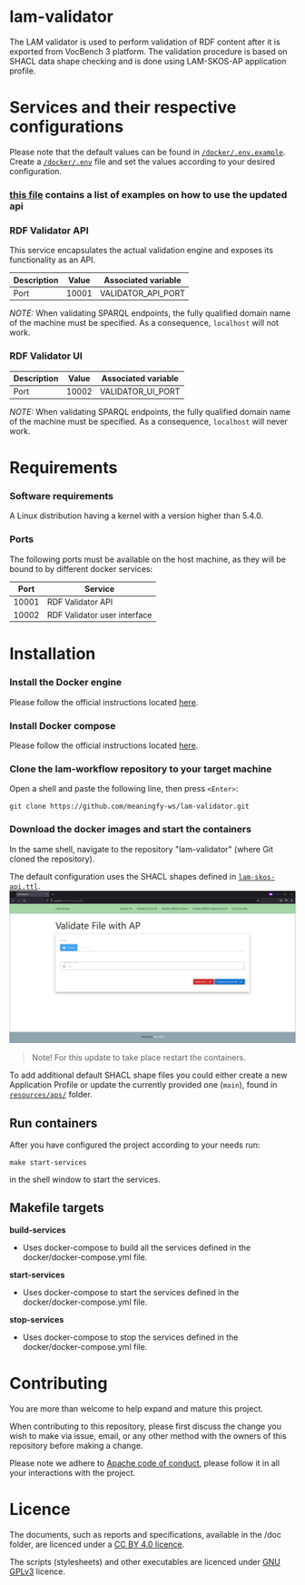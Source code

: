 # lam-validator
The LAM validator is used to perform validation of RDF content after it is exported from VocBench 3 platform. The validation procedure is based on SHACL data shape checking and is done using LAM-SKOS-AP application profile. 


# Services and their respective configurations
Please note that the default values can be found in [`/docker/.env.example`](./docker/.env.example). Create a [`/docker/.env`](./docker/.env) file and set the values according to your desired configuration.


### [this file](curl-examples.md) contains a list of examples on how to use the updated api


### RDF Validator API

This service encapsulates the actual validation engine and exposes its functionality as an API.

|Description | Value | Associated variable|
|------------|-------|--------------------|
| Port | 10001 | VALIDATOR_API_PORT|

*NOTE:* When validating SPARQL endpoints, the fully qualified domain name of the machine must be specified. As a consequence, `localhost` will not work.

### RDF Validator UI

|Description | Value | Associated variable|
|------------|-------|--------------------|
| Port | 10002 | VALIDATOR_UI_PORT|

*NOTE:* When validating SPARQL endpoints, the fully qualified domain name of the machine must be specified. As a consequence, `localhost` will never work.

# Requirements

### Software requirements 

A Linux distribution having a kernel with a version higher than 5.4.0.

### Ports

The following ports must be available on the host machine, as they will be bound to by different docker services:

|Port | Service|
|------------|-------|
|10001| RDF Validator API|
|10002| RDF Validator user interface|


# Installation

### Install the Docker engine

 Please follow the official instructions located [here](https://docs.docker.com/engine/install/ubuntu/).
 
### Install Docker compose

Please follow the official instructions located [here](https://docs.docker.com/compose/install/).


### Clone the lam-workflow repository to your target machine
 
 Open a shell and paste the following line, then press `<Enter>`:

```
git clone https://github.com/meaningfy-ws/lam-validator.git
``` 

### Download the docker images and start the containers

In the same shell, navigate to the repository "lam-validator" (where Git cloned the repository).

The default configuration uses the SHACL shapes defined in [`lam-skos-api.ttl`](resources/aps/main/lam-skos-ap.ttl).
![default-validator-configuration](docs/images/default-validator-configuration.png)

> Note! 
> For this update to take place restart the containers.

To add additional default SHACL shape files you could either create a new Application Profile or update the currently provided one (`main`), found in [`resources/aps/`](resources/aps/) folder.

## Run containers
After you have configured the project according to your needs run:
```shell script
make start-services
 ```
in the shell window to start the services.

## Makefile targets

**build-services**
- Uses docker-compose to build all the services defined in the docker/docker-compose.yml file.

**start-services**
- Uses docker-compose to start the services defined in the docker/docker-compose.yml file.

**stop-services**
- Uses docker-compose to stop the services defined in the docker/docker-compose.yml file.

# Contributing
You are more than welcome to help expand and mature this project. 

When contributing to this repository, please first discuss the change you wish to make via issue, email, or any other method with the owners of this repository before making a change.

Please note we adhere to [Apache code of conduct](https://www.apache.org/foundation/policies/conduct), please follow it in all your interactions with the project.  

# Licence 

The documents, such as reports and specifications, available in the /doc folder, are licenced under a [CC BY 4.0 licence](https://creativecommons.org/licenses/by/4.0/deed.en).

The scripts (stylesheets) and other executables are licenced under [GNU GPLv3](https://www.gnu.org/licenses/gpl-3.0.en.html) licence.
